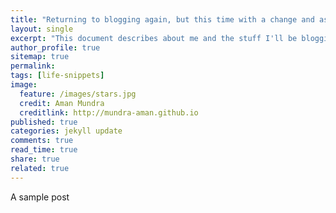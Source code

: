 ```yaml
---
title: "Returning to blogging again, but this time with a change and as a serious+mature programmer"
layout: single
excerpt: "This document describes about me and the stuff I'll be blogging in the coming days. Mostly I'll be doing programming and some open source projects."
author_profile: true
sitemap: true
permalink:
tags: [life-snippets]
image:
  feature: /images/stars.jpg
  credit: Aman Mundra
  creditlink: http://mundra-aman.github.io
published: true
categories: jekyll update
comments: true
read_time: true
share: true
related: true
---
```


A sample post
